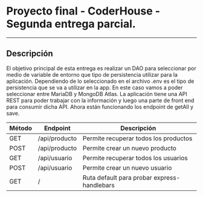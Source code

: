 # Proyecto final - CoderHouse - Segunda entrega parcial.
---------------------------------------------------------

## Descripción

El objetivo principal de esta entrega es realizar un DAO para seleccionar por medio de variable de entorno que tipo de persistencia utilizar para la aplicación.
Dependiendo de lo seleccionado en el archivo .env es el tipo de persistencia que se va a utilizar en la app.
En este caso vamos a poder seleccionar entre MariaDB y MongoDB Atlas.
La aplicación tiene una API REST para poder trabajar con la información y luego una parte de front end para consumir dicha API.
Ahora están funcionando los endpoint de getAll y save.

| Método  | Endpoint     | Descripción  |
| ------- | -------------| ------------ |
| GET | /api/producto | Permite recuperar todos los productos |
| POST | /api/producto | Permite crear un nuevo producto |
| GET | /api/usuario | Permite recuperar todos los usuarios |
| POST | /api/usuario | Permite crear un nuevo usuario |
| GET | / | Ruta default para probar express-handlebars |

